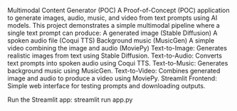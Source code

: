 Multimodal Content Generator (POC)
A Proof-of-Concept (POC) application to generate images, audio, music, and video from text prompts using AI models.
This project demonstrates a simple multimodal pipeline where a single text prompt can produce:
A generated image (Stable Diffusion)
A spoken audio file (Coqui TTS)
Background music (MusicGen)
A simple video combining the image and audio (MoviePy)
Text-to-Image: Generates realistic images from text using Stable Diffusion.
Text-to-Audio: Converts text prompts into spoken audio using Coqui TTS.
Text-to-Music: Generates background music using MusicGen.
Text-to-Video: Combines generated image and audio to produce a video using MoviePy.
Streamlit Frontend: Simple web interface for testing prompts and downloading outputs.

Run the Streamlit app:
streamlit run app.py